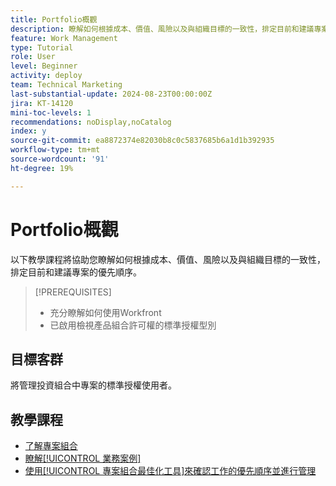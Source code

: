 ```yaml
---
title: Portfolio概觀
description: 瞭解如何根據成本、價值、風險以及與組織目標的一致性，排定目前和建議專案的優先順序。
feature: Work Management
type: Tutorial
role: User
level: Beginner
activity: deploy
team: Technical Marketing
last-substantial-update: 2024-08-23T00:00:00Z
jira: KT-14120
mini-toc-levels: 1
recommendations: noDisplay,noCatalog
index: y
source-git-commit: ea8872374e82030b8c0c5837685b6a1d1b392935
workflow-type: tm+mt
source-wordcount: '91'
ht-degree: 19%

---
```



# Portfolio概觀

以下教學課程將協助您瞭解如何根據成本、價值、風險以及與組織目標的一致性，排定目前和建議專案的優先順序。

>[!PREREQUISITES]
>
>* 充分瞭解如何使用Workfront
>* 已啟用檢視產品組合許可權的標準授權型別


## 目標客群

將管理投資組合中專案的標準授權使用者。

## 教學課程

* [了解專案組合](/help/portfolios-and-programs/overview-of-adobe-workfront-portfolios.md)
* [瞭解[!UICONTROL 業務案例]](/help/portfolios-and-programs/introduction-to-the-business-case.md)
* [使用[!UICONTROL 專案組合最佳化工具]來確認工作的優先順序並進行管理](/help/portfolios-and-programs/prioritize-and-manage-work-with-portfolios.md)
